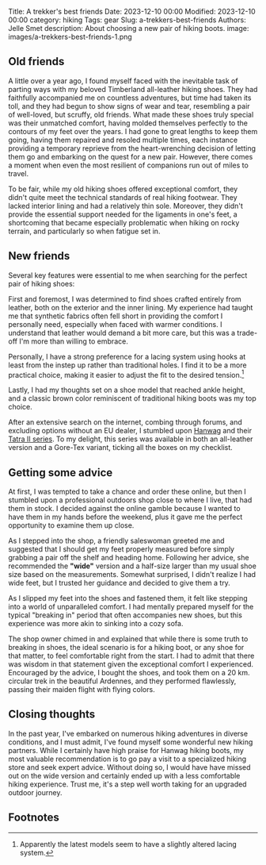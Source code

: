Title: A trekker's best friends
Date: 2023-12-10 00:00
Modified: 2023-12-10 00:00
category: hiking
Tags: gear
Slug: a-trekkers-best-friends
Authors: Jelle Smet
description: About choosing a new pair of hiking boots.
image: images/a-trekkers-best-friends-1.png 

## Old friends

A little over a year ago, I found myself faced with the inevitable task of
parting ways with my beloved Timberland all-leather hiking shoes. They had
faithfully accompanied me on countless adventures, but time had taken its
toll, and they had begun to show signs of wear and tear, resembling a pair of
well-loved, but scruffy, old friends. What made these shoes truly special was
their unmatched comfort, having molded themselves perfectly to the contours of
my feet over the years. I had gone to great lengths to keep them going, having
them repaired and resoled multiple times, each instance providing a temporary
reprieve from the heart-wrenching decision of letting them go and embarking on
the quest for a new pair. However, there comes a moment when even the most
resilient of companions run out of miles to travel.

To be fair, while my old hiking shoes offered exceptional comfort, they didn't
quite meet the technical standards of real hiking footwear. They lacked
interior lining and had a relatively thin sole. Moreover, they didn't provide
the essential support needed for the ligaments in one's feet, a shortcoming
that became especially problematic when hiking on rocky terrain, and
particularly so when fatigue set in.


## New friends

Several key features were essential to me when searching for the perfect pair
of hiking shoes:

First and foremost, I was determined to find shoes crafted entirely from
leather, both on the exterior and the inner lining. My experience had taught
me that synthetic fabrics often fell short in providing the comfort I
personally need, especially when faced with warmer conditions. I understand
that leather would demand a bit more care, but this was a trade-off I'm more
than willing to embrace.

Personally, I have a strong preference for a lacing system using hooks at
least from the instep up rather than traditional holes. I find it to be a more
practical choice, making it easier to adjust the fit to the desired tension.[^1]

Lastly, I had my thoughts set on a shoe model that reached ankle height, and a
classic brown color reminiscent of traditional hiking boots was my top choice.

After an extensive search on the internet, combing through forums, and
excluding options without an EU dealer, I stumbled upon
[Hanwag](https://www.hanwag.com) and their [Tatra II
series](https://www.hanwag.com/eu/en-gb/search?q=tatra%20II). To my delight,
this series was available in both an all-leather version and a Gore-Tex
variant, ticking all the boxes on my checklist.

## Getting some advice

At first, I was tempted to take a chance and order these online, but then I
stumbled upon a professional outdoors shop close to where I live, that had
them in stock. I decided against the online gamble because I wanted to have
them in my hands before the weekend, plus it gave me the perfect opportunity
to examine them up close.

As I stepped into the shop, a friendly saleswoman greeted me and suggested
that I should get my feet properly measured before simply grabbing a pair off
the shelf and heading home. Following her advice, she recommended the
**"wide"** version and a half-size larger than my usual shoe size based on the
measurements. Somewhat surprised,  I didn't realize I had wide feet, but I
trusted her guidance and decided to give them a try.

As I slipped my feet into the shoes and fastened them, it felt like stepping
into a world of unparalleled comfort. I had mentally prepared myself for the
typical "breaking in" period that often accompanies new shoes, but this
experience was more akin to sinking into a cozy sofa.

The shop owner chimed in and explained that while there is some truth to
breaking in shoes, the ideal scenario is for a hiking boot, or any shoe for
that matter, to feel comfortable right from the start. I had to admit that
there was wisdom in that statement given the exceptional comfort I
experienced. Encouraged by the advice, I bought the shoes, and took them on a
20 km. circular trek in the beautiful Ardennes, and they performed flawlessly,
passing their maiden flight with flying colors.


## Closing thoughts

In the past year, I've embarked on numerous hiking adventures in diverse
conditions, and I must admit, I've found myself some wonderful new hiking
partners. While I certainly have high praise for Hanwag hiking boots, my most
valuable recommendation is to go pay a visit to a specialized hiking store and
seek expert advice. Without doing so, I would have have missed out on the wide
version and certainly ended up with a less comfortable hiking experience.
Trust me, it's a step well worth taking for an upgraded outdoor journey.


## Footnotes

[^1]: Apparently the latest models seem to have a slightly altered lacing system.
